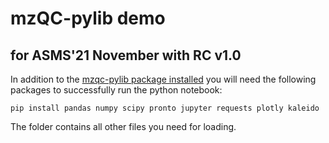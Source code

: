 # mzQC-pylib demo
## for ASMS'21 November with RC v1.0

In addition to the [mzqc-pylib package installed](https://github.com/bigbio/mzqc-pylib/tree/v1.0.0#readme) you will need the following packages to successfully run the python notebook:
```
pip install pandas numpy scipy pronto jupyter requests plotly kaleido
```
The folder contains all other files you need for loading.